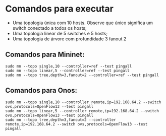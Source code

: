 # Comandos para executar 

- Uma topologia única com 10 hosts. Observe que único significa um switch conectado a todos os hosts;
- Uma topologia linear de 5 switches e 5 hosts;
- Uma topologia de árvore com profundidade 3 fanout 2

## Comandos para Mininet:

```
sudo mn --topo single,10 --controller=ref --test pingall
sudo mn --topo linear,5 --controller=ref --test pingall
sudo mn --topo tree,depth=3,fanout=2 --controller=ref --test pingall
```

## Comandos para Onos:

```
sudo mn --topo single,10 --controller remote,ip=192.168.64.2 --switch ovs,protocols=OpenFlow13 --test pingall
sudo mn --topo linear,5 --controller remote,ip=192.168.64.2 --switch ovs,protocols=OpenFlow13 --test pingall
sudo mn --topo tree,depth=3,fanout=2 --controller remote,ip=192.168.64.2 --switch ovs,protocols=OpenFlow13 --test pingall
```